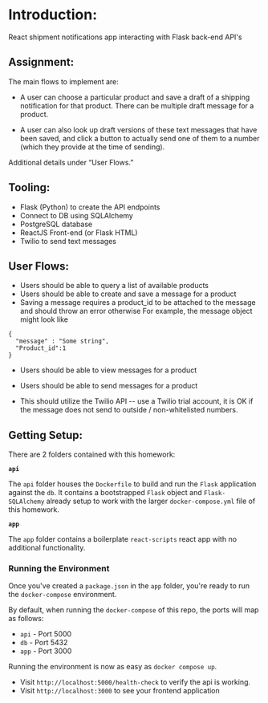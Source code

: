 # Introduction:
React shipment notifications app interacting with Flask back-end API's

## Assignment:
The main flows to implement are: 

- A user can choose a particular product and save a draft of a shipping notification for that product. There can be multiple draft message for a product.

- A user can also look up draft versions of these text messages that have been saved, and click a button to actually send one of them to a number (which they provide at the time of sending).

Additional details under “User Flows.”

## Tooling:

- Flask (Python) to create the API endpoints
- Connect to DB using SQLAlchemy
- PostgreSQL database
- ReactJS Front-end (or Flask HTML)
- Twilio to send text messages

## User Flows:

- Users should be able to query a list of available products 
- Users should be able to create and save a message for a product
- Saving a message requires a product_id to be attached to the message and should throw an error otherwise
For example, the message object might look like 
```
{ 
  "message" : "Some string",
  "Product_id":1
}
  ```
- Users should be able to view messages for a product
- Users should be able to send messages for a product

- This should utilize the Twilio API -- use a Twilio trial account, it is OK if the message does not send to outside / non-whitelisted numbers.

## Getting Setup:

There are 2 folders contained with this homework:

**`api`**

The `api` folder houses the `Dockerfile` to build and run the `Flask` application against the `db`. It contains a bootstrapped `Flask` object and `Flask-SQLAlchemy` already setup to work with the larger `docker-compose.yml` file of this homework.

**`app`**

The `app` folder contains a boilerplate `react-scripts` react app with no additional functionality.

### Running the Environment

Once you've created a `package.json` in the `app` folder, you're ready to run the `docker-compose` environment.

By default, when running the `docker-compose` of this repo, the ports will map as follows:

- `api` - Port 5000
- `db` - Port 5432
- `app` - Port 3000

Running the environment is now as easy as `docker compose up`.

- Visit `http://localhost:5000/health-check` to verify the api is working.
- Visit `http://localhost:3000` to see your frontend application





 
